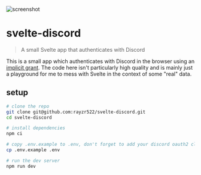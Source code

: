 ![screenshot](https://media.discordapp.net/attachments/282207139752050688/882055211559043162/unknown.png?width=720&height=522)

# svelte-discord

> A small Svelte app that authenticates with Discord

This is a small app which authenticates with Discord in the browser using an [implicit grant](https://discord.com/developers/docs/topics/oauth2#implicit-grant). The code here isn't particularly high quality and is mainly just a playground for me to mess with Svelte in the context of some "real" data.

## setup

```bash
# clone the repo
git clone git@github.com:rayzr522/svelte-discord.git
cd svelte-discord

# install dependencies
npm ci

# copy .env.example to .env, don't forget to add your discord oauth2 client ID to this afterwards!
cp .env.example .env

# run the dev server
npm run dev
```
